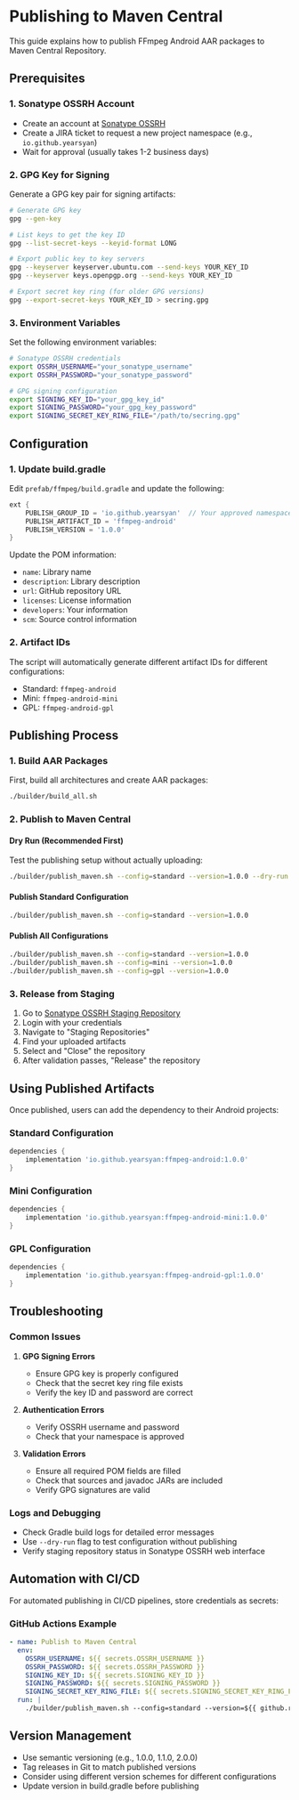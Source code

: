 # Publishing to Maven Central

This guide explains how to publish FFmpeg Android AAR packages to Maven Central Repository.

## Prerequisites

### 1. Sonatype OSSRH Account
- Create an account at [Sonatype OSSRH](https://issues.sonatype.org/)
- Create a JIRA ticket to request a new project namespace (e.g., `io.github.yearsyan`)
- Wait for approval (usually takes 1-2 business days)

### 2. GPG Key for Signing
Generate a GPG key pair for signing artifacts:

```bash
# Generate GPG key
gpg --gen-key

# List keys to get the key ID
gpg --list-secret-keys --keyid-format LONG

# Export public key to key servers
gpg --keyserver keyserver.ubuntu.com --send-keys YOUR_KEY_ID
gpg --keyserver keys.openpgp.org --send-keys YOUR_KEY_ID

# Export secret key ring (for older GPG versions)
gpg --export-secret-keys YOUR_KEY_ID > secring.gpg
```

### 3. Environment Variables
Set the following environment variables:

```bash
# Sonatype OSSRH credentials
export OSSRH_USERNAME="your_sonatype_username"
export OSSRH_PASSWORD="your_sonatype_password"

# GPG signing configuration
export SIGNING_KEY_ID="your_gpg_key_id"
export SIGNING_PASSWORD="your_gpg_key_password"
export SIGNING_SECRET_KEY_RING_FILE="/path/to/secring.gpg"
```

## Configuration

### 1. Update build.gradle
Edit `prefab/ffmpeg/build.gradle` and update the following:

```gradle
ext {
    PUBLISH_GROUP_ID = 'io.github.yearsyan'  // Your approved namespace
    PUBLISH_ARTIFACT_ID = 'ffmpeg-android'
    PUBLISH_VERSION = '1.0.0'
}
```

Update the POM information:
- `name`: Library name
- `description`: Library description
- `url`: GitHub repository URL
- `licenses`: License information
- `developers`: Your information
- `scm`: Source control information

### 2. Artifact IDs
The script will automatically generate different artifact IDs for different configurations:
- Standard: `ffmpeg-android`
- Mini: `ffmpeg-android-mini`
- GPL: `ffmpeg-android-gpl`

## Publishing Process

### 1. Build AAR Packages
First, build all architectures and create AAR packages:

```bash
./builder/build_all.sh
```

### 2. Publish to Maven Central

#### Dry Run (Recommended First)
Test the publishing setup without actually uploading:

```bash
./builder/publish_maven.sh --config=standard --version=1.0.0 --dry-run
```

#### Publish Standard Configuration
```bash
./builder/publish_maven.sh --config=standard --version=1.0.0
```

#### Publish All Configurations
```bash
./builder/publish_maven.sh --config=standard --version=1.0.0
./builder/publish_maven.sh --config=mini --version=1.0.0
./builder/publish_maven.sh --config=gpl --version=1.0.0
```

### 3. Release from Staging
1. Go to [Sonatype OSSRH Staging Repository](https://s01.oss.sonatype.org/)
2. Login with your credentials
3. Navigate to "Staging Repositories"
4. Find your uploaded artifacts
5. Select and "Close" the repository
6. After validation passes, "Release" the repository

## Using Published Artifacts

Once published, users can add the dependency to their Android projects:

### Standard Configuration
```gradle
dependencies {
    implementation 'io.github.yearsyan:ffmpeg-android:1.0.0'
}
```

### Mini Configuration
```gradle
dependencies {
    implementation 'io.github.yearsyan:ffmpeg-android-mini:1.0.0'
}
```

### GPL Configuration
```gradle
dependencies {
    implementation 'io.github.yearsyan:ffmpeg-android-gpl:1.0.0'
}
```

## Troubleshooting

### Common Issues

1. **GPG Signing Errors**
   - Ensure GPG key is properly configured
   - Check that the secret key ring file exists
   - Verify the key ID and password are correct

2. **Authentication Errors**
   - Verify OSSRH username and password
   - Check that your namespace is approved

3. **Validation Errors**
   - Ensure all required POM fields are filled
   - Check that sources and javadoc JARs are included
   - Verify GPG signatures are valid

### Logs and Debugging
- Check Gradle build logs for detailed error messages
- Use `--dry-run` flag to test configuration without publishing
- Verify staging repository status in Sonatype OSSRH web interface

## Automation with CI/CD

For automated publishing in CI/CD pipelines, store credentials as secrets:

### GitHub Actions Example
```yaml
- name: Publish to Maven Central
  env:
    OSSRH_USERNAME: ${{ secrets.OSSRH_USERNAME }}
    OSSRH_PASSWORD: ${{ secrets.OSSRH_PASSWORD }}
    SIGNING_KEY_ID: ${{ secrets.SIGNING_KEY_ID }}
    SIGNING_PASSWORD: ${{ secrets.SIGNING_PASSWORD }}
    SIGNING_SECRET_KEY_RING_FILE: ${{ secrets.SIGNING_SECRET_KEY_RING_FILE }}
  run: |
    ./builder/publish_maven.sh --config=standard --version=${{ github.ref_name }}
```

## Version Management

- Use semantic versioning (e.g., 1.0.0, 1.1.0, 2.0.0)
- Tag releases in Git to match published versions
- Consider using different version schemes for different configurations
- Update version in build.gradle before publishing 